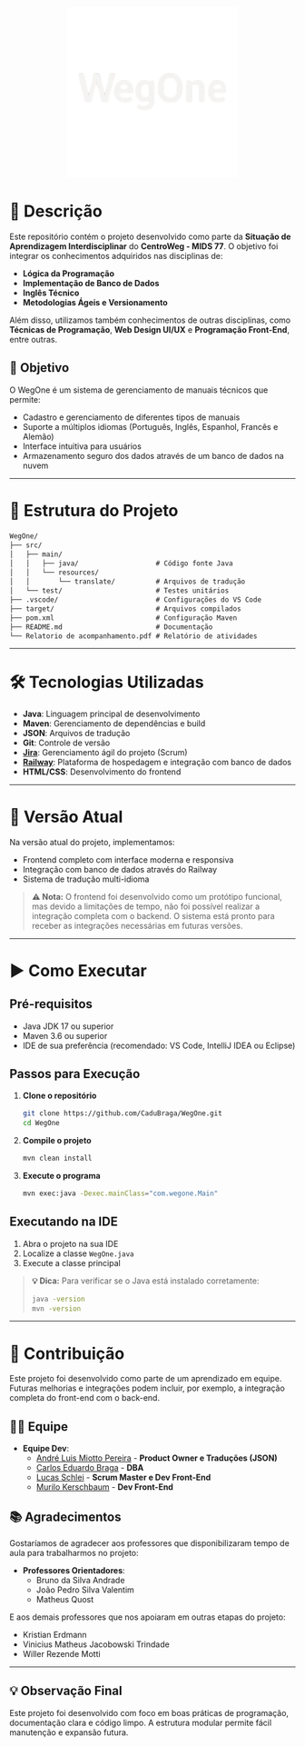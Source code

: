 <p align="center">
  <img src="/src/main/webapp/imagens/logoTransparente.png" alt="Logo do Projeto" width="300">
</p>

# 📝 Descrição

Este repositório contém o projeto desenvolvido como parte da **Situação de Aprendizagem Interdisciplinar** do **CentroWeg - MIDS 77**. O objetivo foi integrar os conhecimentos adquiridos nas disciplinas de:

- **Lógica da Programação**
- **Implementação de Banco de Dados**
- **Inglês Técnico**
- **Metodologias Ágeis e Versionamento**

Além disso, utilizamos também conhecimentos de outras disciplinas, como **Técnicas de Programação**, **Web Design UI/UX** e **Programação Front-End**, entre outras.

## 🎯 Objetivo

O WegOne é um sistema de gerenciamento de manuais técnicos que permite:
- Cadastro e gerenciamento de diferentes tipos de manuais
- Suporte a múltiplos idiomas (Português, Inglês, Espanhol, Francês e Alemão)
- Interface intuitiva para usuários
- Armazenamento seguro dos dados através de um banco de dados na nuvem

---

# 📂 Estrutura do Projeto

```
WegOne/
├── src/
│   ├── main/
│   │   ├── java/                   # Código fonte Java
│   │   └── resources/
│   │       └── translate/          # Arquivos de tradução
│   └── test/                       # Testes unitários
├── .vscode/                        # Configurações do VS Code
├── target/                         # Arquivos compilados
├── pom.xml                         # Configuração Maven
├── README.md                       # Documentação
└── Relatorio de acompanhamento.pdf # Relatório de atividades
```

---

# 🛠️ Tecnologias Utilizadas

- **Java**: Linguagem principal de desenvolvimento
- **Maven**: Gerenciamento de dependências e build
- **JSON**: Arquivos de tradução
- **Git**: Controle de versão
- **[Jira](https://wegone.atlassian.net/jira/software/projects/SCRUM/summary)**: Gerenciamento ágil do projeto (Scrum)
- **[Railway](https://railway.com/project/d14c7361-63e6-470e-9e43-4707af562791?environmentId=6efe2ce2-5ce4-40b2-9129-1f8a9e87c5c0)**: Plataforma de hospedagem e integração com banco de dados
- **HTML/CSS**: Desenvolvimento do frontend

---

# 📱 Versão Atual

Na versão atual do projeto, implementamos:
- Frontend completo com interface moderna e responsiva
- Integração com banco de dados através do Railway
- Sistema de tradução multi-idioma

> **⚠️ Nota:** O frontend foi desenvolvido como um protótipo funcional, mas devido a limitações de tempo, não foi possível realizar a integração completa com o backend. O sistema está pronto para receber as integrações necessárias em futuras versões.

---

# ▶️ Como Executar

## Pré-requisitos
- Java JDK 17 ou superior
- Maven 3.6 ou superior
- IDE de sua preferência (recomendado: VS Code, IntelliJ IDEA ou Eclipse)

## Passos para Execução

1. **Clone o repositório**
   ```bash
   git clone https://github.com/CaduBraga/WegOne.git
   cd WegOne
   ```

2. **Compile o projeto**
   ```bash
   mvn clean install
   ```

3. **Execute o programa**
   ```bash
   mvn exec:java -Dexec.mainClass="com.wegone.Main"
   ```

## Executando na IDE

1. Abra o projeto na sua IDE
2. Localize a classe `WegOne.java`
3. Execute a classe principal

> **💡 Dica:** Para verificar se o Java está instalado corretamente:
> ```bash
> java -version
> mvn -version
> ```

---

# 🤝 Contribuição

Este projeto foi desenvolvido como parte de um aprendizado em equipe. Futuras melhorias e integrações podem incluir, por exemplo, a integração completa do front-end com o back-end.

## 👨‍💻 **Equipe**
- **Equipe Dev**:
  - <a href="https://github.com/andrMiotto" target="_blank">André Luis Miotto Pereira</a> - **Product Owner e Traduções (JSON)**
  - <a href="https://github.com/CaduBraga" target="_blank">Carlos Eduardo Braga</a> - **DBA**
  - <a href="https://github.com/lucasschlei" target="_blank">Lucas Schlei</a> - **Scrum Master e Dev Front-End**
  - <a href="https://github.com/Murilo2901" target="_blank">Murilo Kerschbaum</a> - **Dev Front-End**

## 📚 **Agradecimentos**
Gostaríamos de agradecer aos professores que disponibilizaram tempo de aula para trabalharmos no projeto:

- **Professores Orientadores**:
  - Bruno da Silva Andrade
  - João Pedro Silva Valentim
  - Matheus Quost

E aos demais professores que nos apoiaram em outras etapas do projeto:

- Kristian Erdmann 
- Vinicius Matheus Jacobowski Trindade
- Willer Rezende Motti

---

## 💡 Observação Final

Este projeto foi desenvolvido com foco em boas práticas de programação, documentação clara e código limpo. A estrutura modular permite fácil manutenção e expansão futura. 